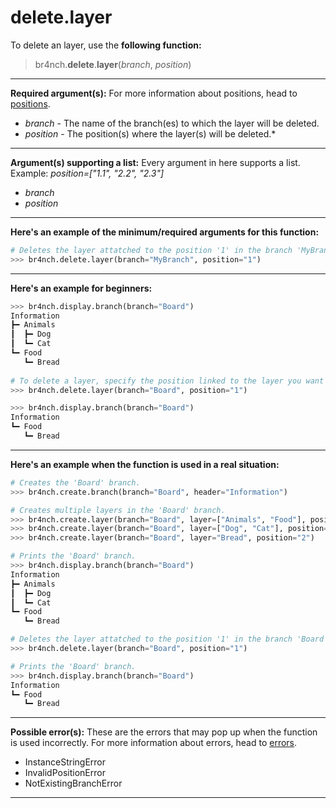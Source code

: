 # delete.layer

To delete an layer, use the **following function:**

> br4nch.**delete**.**layer**(*branch*, *position*)

---

**Required argument(s):**
For more information about positions, head to [positions](../../guides/positions.md).

- *branch* - The name of the branch(es) to which the layer will be deleted.
- *position* - The position(s) where the layer(s) will be deleted.*

---

**Argument(s) supporting a list:**
Every argument in here supports a list.
Example: *position=["1.1", "2.2", "2.3"]*

- *branch*
- *position*

---

**Here's an example of the minimum/required arguments for this function:**

```python
# Deletes the layer attatched to the position '1' in the branch 'MyBranch'.
>>> br4nch.delete.layer(branch="MyBranch", position="1")
```

---

**Here's an example for beginners:**

```python
>>> br4nch.display.branch(branch="Board")
Information
┣━ Animals
┃  ┣━ Dog
┃  ┗━ Cat
┗━ Food
   ┗━ Bread
    
# To delete a layer, specify the position linked to the layer you want to delete.
>>> br4nch.delete.layer(branch="Board", position="1")

>>> br4nch.display.branch(branch="Board")
Information
┗━ Food
   ┗━ Bread
```

---

**Here's an example when the function is used in a real situation:**

```python
# Creates the 'Board' branch.
>>> br4nch.create.branch(branch="Board", header="Information")

# Creates multiple layers in the 'Board' branch.
>>> br4nch.create.layer(branch="Board", layer=["Animals", "Food"], position="0")
>>> br4nch.create.layer(branch="Board", layer=["Dog", "Cat"], position="1")
>>> br4nch.create.layer(branch="Board", layer="Bread", position="2")

# Prints the 'Board' branch.
>>> br4nch.display.branch(branch="Board")
Information
┣━ Animals
┃  ┣━ Dog
┃  ┗━ Cat
┗━ Food
   ┗━ Bread

# Deletes the layer attatched to the position '1' in the branch 'Board'.
>>> br4nch.delete.layer(branch="Board", position="1")

# Prints the 'Board' branch.
>>> br4nch.display.branch(branch="Board")
Information
┗━ Food
   ┗━ Bread
```

---

**Possible error(s):**
These are the errors that may pop up when the function is used incorrectly.
For more information about errors, head to [errors](../../guides/errors.md).

- InstanceStringError
- InvalidPositionError
- NotExistingBranchError

---

